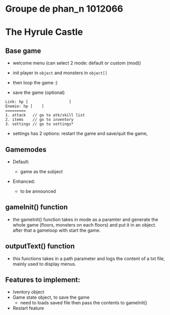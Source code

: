 # Groupe de phan_n 1012066
# The Hyrule Castle

## Base game

- welcome menu (can select 2 mode: default or custom (mod))
- init player in `object` and monsters in `object[]`
- then loop the game :)

- save the game (optional)

```plaintext
Link: hp [                  ]
Enemie: hp [    ]
=========
1. attack	// go to atk/skill list
2. items	// go to inventory
3. settings	// go to settings*
```

* settings has 2 options: restart the game and save/quit the game,

## Gamemodes
- Default: 
  - game as the subject

- Enhanced: 
  - to be announced

## gameInit() function
- the gameInit() function takes in mode as a paramter and generate the whole game (floors, monsters on each floors) and put it in an object. after that a gameloop with start the game.



## outputText() function
- this functions takes in a path parameter and logs the content of a txt file, mainly used to display menus.

## Features to implement:
- Iventory object
- Game state object, to save the game
  - need to loads saved file then pass the contents to gameInit()
- Restart feature



